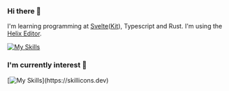 ### Hi there 👋

I'm learning programming at [Svelte](https://svelte.dev)([Kit](https://kit.svelte.dev)), Typescript and Rust.
I'm using the [Helix Editor](https://github.com/helix-editor/helix).

[![My Skills](https://skillicons.dev/icons?i=ts,svelte,rust,tauri,bevy)](https://skillicons.dev)  

### I'm currently interest 📌

[![My Skills](https://skillicons.dev/icons?i=blender,figma,threejs,lit,yew,supabase,)](https://skillicons.dev)
